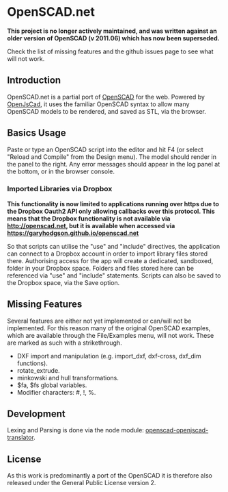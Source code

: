 OpenSCAD.net
============

**This project is no longer actively maintained, and was written against an older version of OpenSCAD (v 2011.06) which has now been superseded.**

Check the list of missing features and the github issues page to see what will not work.

## Introduction
OpenSCAD.net is a partial port of [OpenSCAD](http://www.openscad.org/) for the web. Powered by [OpenJsCad](http://joostn.github.com/OpenJsCad/), it uses the familiar OpenSCAD syntax to allow many OpenSCAD models to be rendered, and saved as STL, via the browser.

## Basics Usage

Paste or type an OpenSCAD script into the editor and hit F4 (or select "Reload and Compile" from the Design menu). The model should render in the panel to the right. Any error messages should appear in the log panel at the bottom, or in the browser console.

### Imported Libraries via Dropbox

**This functionality is now limited to applications running over https due to the Dropbox Oauth2 API only allowing callbacks over this protocol.  This means that the Dropbox functionality is not available via http://openscad.net, but it is available when accessed via https://garyhodgson.github.io/openscad.net**

So that scripts can utilise the "use" and "include" directives, the application can connect to a Dropbox account in order to import library files stored there. Authorising access for the app will create a dedicated, sandboxed, folder in your Dropbox space. Folders and files stored here can be referenced via "use" and "include" statements. Scripts can also be saved to the Dropbox space, via the Save option.

## Missing Features

Several features are either not yet implemented or can/will not be implemented. For this reason many of the original OpenSCAD examples, which are available through the File/Examples menu, will not work. These are marked as such with a strikethrough.

* DXF import and manipulation (e.g. import_dxf, dxf-cross, dxf_dim functions).
* rotate_extrude.
* minkowski and hull transformations.
* $fa, $fs global variables.
* Modifier characters: #, !, %.

## Development

Lexing and Parsing is done via the node module: [openscad-openjscad-translator](https://github.com/garyhodgson/openscad-openjscad-translator).

## License

As this work is predominantly a port of the OpenSCAD it is therefore also released under the General Public License version 2.

